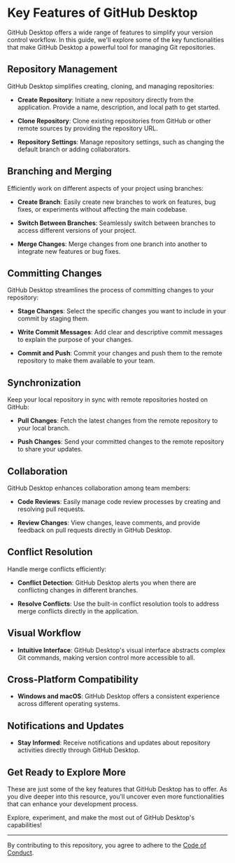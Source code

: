 # Key Features of GitHub Desktop

GitHub Desktop offers a wide range of features to simplify your version control workflow. In this guide, we'll explore some of the key functionalities that make GitHub Desktop a powerful tool for managing Git repositories.

## Repository Management

GitHub Desktop simplifies creating, cloning, and managing repositories:

- **Create Repository**: Initiate a new repository directly from the application. Provide a name, description, and local path to get started.

- **Clone Repository**: Clone existing repositories from GitHub or other remote sources by providing the repository URL.

- **Repository Settings**: Manage repository settings, such as changing the default branch or adding collaborators.

## Branching and Merging

Efficiently work on different aspects of your project using branches:

- **Create Branch**: Easily create new branches to work on features, bug fixes, or experiments without affecting the main codebase.

- **Switch Between Branches**: Seamlessly switch between branches to access different versions of your project.

- **Merge Changes**: Merge changes from one branch into another to integrate new features or bug fixes.

## Committing Changes

GitHub Desktop streamlines the process of committing changes to your repository:

- **Stage Changes**: Select the specific changes you want to include in your commit by staging them.

- **Write Commit Messages**: Add clear and descriptive commit messages to explain the purpose of your changes.

- **Commit and Push**: Commit your changes and push them to the remote repository to make them available to your team.

## Synchronization

Keep your local repository in sync with remote repositories hosted on GitHub:

- **Pull Changes**: Fetch the latest changes from the remote repository to your local branch.

- **Push Changes**: Send your committed changes to the remote repository to share your updates.

## Collaboration

GitHub Desktop enhances collaboration among team members:

- **Code Reviews**: Easily manage code review processes by creating and resolving pull requests.

- **Review Changes**: View changes, leave comments, and provide feedback on pull requests directly in GitHub Desktop.

## Conflict Resolution

Handle merge conflicts efficiently:

- **Conflict Detection**: GitHub Desktop alerts you when there are conflicting changes in different branches.

- **Resolve Conflicts**: Use the built-in conflict resolution tools to address merge conflicts directly in the application.

## Visual Workflow

- **Intuitive Interface**: GitHub Desktop's visual interface abstracts complex Git commands, making version control more accessible to all.

## Cross-Platform Compatibility

- **Windows and macOS**: GitHub Desktop offers a consistent experience across different operating systems.

## Notifications and Updates

- **Stay Informed**: Receive notifications and updates about repository activities directly through GitHub Desktop.

## Get Ready to Explore More

These are just some of the key features that GitHub Desktop has to offer. As you dive deeper into this resource, you'll uncover even more functionalities that can enhance your development process.

Explore, experiment, and make the most out of GitHub Desktop's capabilities!

---

By contributing to this repository, you agree to adhere to the [Code of Conduct](CODE_OF_CONDUCT.md).
